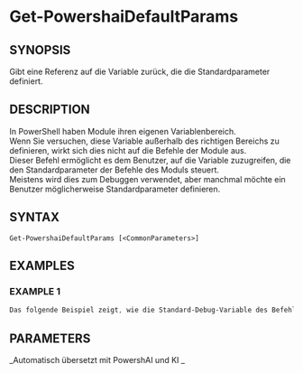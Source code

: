 ﻿---
external help file: powershai-help.xml
schema: 2.0.0
powershai: true
---

# Get-PowershaiDefaultParams

## SYNOPSIS <!--!= @#Synop !-->
Gibt eine Referenz auf die Variable zurück, die die Standardparameter definiert.

## DESCRIPTION <!--!= @#Desc !-->
In PowerShell haben Module ihren eigenen Variablenbereich.  
Wenn Sie versuchen, diese Variable außerhalb des richtigen Bereichs zu definieren, wirkt sich dies nicht auf die Befehle der Module aus.  
Dieser Befehl ermöglicht es dem Benutzer, auf die Variable zuzugreifen, die den Standardparameter der Befehle des Moduls steuert.  
Meistens wird dies zum Debuggen verwendet, aber manchmal möchte ein Benutzer möglicherweise Standardparameter definieren.

## SYNTAX <!--!= @#Syntax !-->

```
Get-PowershaiDefaultParams [<CommonParameters>]
```

## EXAMPLES <!--!= @#Ex !-->

### EXAMPLE 1
```powershell
Das folgende Beispiel zeigt, wie die Standard-Debug-Variable des Befehls Invoke-Http definiert wird.
```


## PARAMETERS <!--!= @#Params !-->




<!--PowershaiAiDocBlockStart-->
_Automatisch übersetzt mit PowershAI und KI 
_
<!--PowershaiAiDocBlockEnd-->
